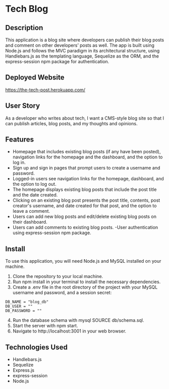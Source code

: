 # Tech Blog

## Description

This application is a blog site where developers can publish their blog posts and comment on other developers’ posts as well. The app is built using Node.js and follows the MVC paradigm in its architectural structure, using Handlebars.js as the templating language, Sequelize as the ORM, and the express-session npm package for authentication.

## Deployed Website

https://the-tech-post.herokuapp.com/

## User Story

As a developer who writes about tech, I want a CMS-style blog site so that I can publish articles, blog posts, and my thoughts and opinions.

## Features

- Homepage that includes existing blog posts (if any have been posted), navigation links for the homepage and the dashboard, and the option to log in.
- Sign up and sign in pages that prompt users to create a username and password.
- Logged-in users see navigation links for the homepage, dashboard, and the option to log out.
- The homepage displays existing blog posts that include the post title and the date created.
- Clicking on an existing blog post presents the post title, contents, post creator's username, and date created for that post, and the option to leave a comment.
- Users can add new blog posts and edit/delete existing blog posts on their dashboard.
- Users can add comments to existing blog posts.
  -User authentication using express-session npm package.

## Install

To use this application, you will need Node.js and MySQL installed on your machine.

1. Clone the repository to your local machine.
2. Run npm install in your terminal to install the necessary dependencies.
3. Create a .env file in the root directory of the project with your MySQL username and password, and a session secret:

```
DB_NAME = "blog_db"
DB_USER = ""
DB_PASSWORD = ""
```

4. Run the database schema with mysql SOURCE db/schema.sql.
5. Start the server with npm start.
6. Navigate to http://localhost:3001 in your web browser.

## Technologies Used

- Handlebars.js
- Sequelize
- Express.js
- express-session
- Node.js
